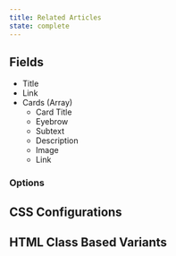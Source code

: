 ```yaml
---
title: Related Articles
state: complete
---
```


## Fields

- Title
- Link
- Cards (Array)
    - Card Title
    - Eyebrow
    - Subtext
    - Description
    - Image
    - Link

### Options

## CSS Configurations

## HTML Class Based Variants
